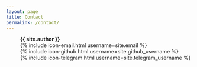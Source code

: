 ```yaml
---
layout: page
title: Contact
permalink: /contact/
---
```


<ul style="margin-left: 1em; list-style-type: none">
  <li><b>{{ site.author }}</b></li>
  <li>{% include icon-email.html username=site.email %}</li>
  <li>{% include icon-github.html username=site.github_username %}</li>
  <li>{% include icon-telegram.html username=site.telegram_username %}</li>
</ul>
